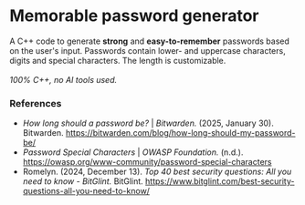 # Memorable password generator
A C++ code to generate __strong__ and __easy-to-remember__ passwords based on the user's input. Passwords contain lower- and uppercase characters, digits and special characters. The length is customizable. <br /><br />
_100% C++, no AI tools used._
### References
* _How long should a password be?_ | _Bitwarden._ (2025, January 30). Bitwarden. https://bitwarden.com/blog/how-long-should-my-password-be/
* _Password Special Characters_ | _OWASP Foundation._ (n.d.). https://owasp.org/www-community/password-special-characters
* Romelyn. (2024, December 13). _Top 40 best security questions: All you need to know - BitGlint._ BitGlint. https://www.bitglint.com/best-security-questions-all-you-need-to-know/
